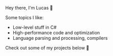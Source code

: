 Hey there, I'm Lucas 👋

Some topics I like:
 - Low-level stuff in C#
 - High-performance code and optimization
 - Language parsing and processing, compilers

Check out some of my projects below 🙂
